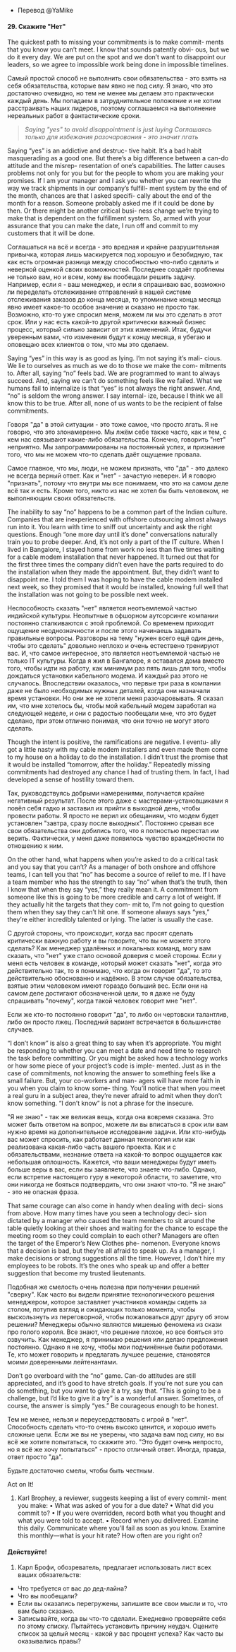 - Перевод @YaMike

#### 29. Скажите "Нет"

The quickest path to missing your commitments is to make commit-
ments that you know you can’t meet. I know that sounds patently obvi-
ous, but we do it every day. We are put on the spot and we don’t want
to disappoint our leaders, so we agree to impossible work being done
in impossible timelines.

Самый простой способ не выполнить свои обязательства - это взять на себя
обязательства, которые вам явно не под силу. Я знаю, что это достаточно
очевидно, но тем не менее мы делаем это практически каждый день. Мы попадаем
в затруднительное положение и не хотим расстраивать наших лидеров, поэтому
соглашаемся на выполнение нереальных работ в фантастические сроки.

> *Saying "yes" to avoid disappointment is just luying*
> *Соглашаясь только для избежания разочарования - это значит лгать*

Saying “yes” is an addictive and destruc-
tive habit. It’s a bad habit masquerading
as a good one. But there’s a big difference
between a can-do attitude and the misrep-
resentation of one’s capabilities. The latter
causes problems not only for you but for the people to whom you are
making your promises. If I am your manager and I ask you whether
you can rewrite the way we track shipments in our company’s fulfill-
ment system by the end of the month, chances are that I asked specifi-
cally about the end of the month for a reason. Someone probably asked
me if it could be done by then. Or there might be another critical busi-
ness change we’re trying to make that is dependent on the fulfillment
system. So, armed with your assurance that you can make the date, I
run off and commit to my customers that it will be done.

Соглашаться на всё и всегда - это вредная и крайне разрушительная привычка,
которая лишь маскируется под хорошую и безобидную, так как есть огромная
разница между способностью что-либо сделать и неверной оценкой своих
возможностей. Последнее создаёт проблемы не только вам, но и всем,
кому вы пообещали решить задачу. Например, если я - ваш менеджер, и если я 
спрашиваю вас, возможно ли переделать отслеживание отправлений в нашей
системе отслеживания заказов до конца месяца, то упоминание конца месяца
явно имеет какое-то особое значение и сказано не просто так. Возможно,
кто-то уже спросил меня, можем ли мы это сделать в этот срок. Или у нас
есть какой-то другой критически важный  бизнес процесс, который сильно
зависит от этих изменений. Итак, будучи уверенным вами, что изменения
будут к концу месяца, я убегаю и оповещаю всех клиентов о том, что мы
это сделаем.

Saying “yes” in this way is as good as lying. I’m not saying it’s mali-
cious. We lie to ourselves as much as we do to those we make the com-
mitments to. After all, saying “no” feels bad. We are programmed to
want to always succeed. And, saying we can’t do something feels like
we failed.
What we humans fail to internalize is that “yes” is not always the
right answer. And, “no” is seldom the wrong answer. I say internal-
ize, because I think we all know this to be true. After all, none of us
wants to be the recipient of false commitments.

Говоря "да" в этой ситуации - это тоже самое, что просто лгать. Я не
говорю, что это злонамеренно. Мы лжём себе также часто, как и тем,
с кем нас связывают какие-либо обязательства. Конечно, говорить "нет"
неприятно. Мы запрограммированы на постоянный успех, и признание того,
что мы не можем что-то сделать даёт ощущение провала.

Самое главное, что мы, люди, не можем признать, что "да" - это далеко
не всегда верный ответ. Как и "нет" - зачастую неверен. И я говорю 
"признать", потому что внутри мы все понимаем, что это на самом деле
всё так и есть. Кроме того, никто из нас не хотел бы быть человеком,
не выполняющим своих обязательств.

The inability to say “no” happens to be a common part of the Indian
culture. Companies that are inexperienced with offshore outsourcing
almost always run into it. You learn with time to sniff out uncertainty
and ask the right questions. Enough “one more day until it’s done”
conversations naturally train you to probe deeper. And, it’s not only a
part of the IT culture. When I lived in Bangalore, I stayed home from
work no less than five times waiting for a cable modem installation that
never happened. It turned out that for the first three times the company
didn’t even have the parts required to do the installation when they
made the appointment. But, they didn’t want to disappoint me. I told
them I was hoping to have the cable modem installed next week, so
they promised that it would be installed, knowing full well that the
installation was not going to be possible next week.

Неспособность сказать "нет" является неотъемлемой частью индийской
культуры. Неопытные в офшорном аутсорсинге компании постоянно сталкиваются
с этой проблемой. Со временем приходит ощущение неоднозначности и 
после этого начинаешь задавать правильные вопросы. Разговоры
на тему "нужен всего ещё один день, чтобы это сделать" довольно 
неплохо и очень естествено тренируют вас. И, что самое интересное,
это является неотъемлемой частью не только IT культуры. Когда я жил в
Бангалоре, я оставался дома вместо того, чтобы идти на работу, как
минимум раз пять лишь для того, чтобы дождаться установки кабельного
модема. И каждый раз этого не случалось. Впоследствии оказалось, что
первые три раза в компании даже не было необходимых нужных деталей,
когда они назначали время установки. Но они же не хотели меня разочаровывать.
Я сказал им, что мне хотелось бы, чтобы мой кабельный модем заработал на
следующей неделе, и они с радостью пообещали мне, что это будет сделано,
при этом отлично понимая, что они точно не могут этого сделать.

Though the intent is positive, the ramifications are negative. I eventu-
ally got a little nasty with my cable modem installers and even made
them come to my house on a holiday to do the installation. I didn’t trust
the promise that it would be installed “tomorrow, after the holiday.”
Repeatedly missing commitments had destroyed any chance I had of
trusting them. In fact, I had developed a sense of hostility toward them.

Так, руководствуясь добрыми намерениями, получается крайне негативный
результат. После этого даже с мастерами-установщиками я повёл себя гадко
и заставил их прийти в выходной день, чтобы провести работы. Я просто
не верил их обещаниям, что модем будет установлен "завтра, сразу после 
выходных". Постоянно срывая все свои обязательства они добились того,
что я полностью перестал им верить. Фактически, у меня даже появилось
чувство враждебности по отношению к ним.

On the other hand, what happens when you’re asked to do a critical
task and you say that you can’t? As a manager of both onshore and
offshore teams, I can tell you that “no” has become a source of relief to
me. If I have a team member who has the strength to say “no” when
that’s the truth, then I know that when they say “yes,” they really mean
it. A commitment from someone like this is going to be more credible
and carry a lot of weight. If they actually hit the targets that they com-
mit to, I’m not going to question them when they say they can’t hit one.
If someone always says “yes,” they’re either incredibly talented or
lying. The latter is usually the case.

С другой стороны, что происходит, когда вас просят сделать критически
важную работу и вы говорите, что вы не можете этого сделать? Как менеджер
удалённых и локальных команд, могу вам сказать, что "нет" уже стало основой
доверия с моей стороны. Если у меня есть человек в команде, который может
сказать "нет", когда это действительно так, то я понимаю, что когда он
говорит "да", то это действительно обоснованно и надёжно. В этом случае
обязательства, взятые этим человеком имеют гораздо больший вес. Если они
на самом деле достигают обозначенной цели, то я даже не буду спрашивать
"почему", когда такой человек говорит мне "нет".

Если же кто-то постоянно говорит "да", то либо он чертовски талантлив,
либо он просто лжец. Последний вариант встречается в большинстве случаев.

“I don’t know” is also a great thing to say when it’s appropriate. You
might be responding to whether you can meet a date and need time
to research the task before committing. Or you might be asked how a
technology works or how some piece of your project’s code is imple-
mented. Just as in the case of commitments, not knowing the answer
to something feels like a small failure. But, your co-workers and man-
agers will have more faith in you when you claim to know some-
thing. You’ll notice that when you meet a real guru in a subject area,
	they’re never afraid to admit when they don’t know something. “I
	don’t know” is not a phrase for the insecure.

"Я не знаю" - так же великая вещь, когда она вовремя сказана. Это может быть
ответом на вопрос, можете ли вы вписаться в срок или вам нужно время на
дополнительное исследование задачи. Или кто-нибудь вас может спросить, как
работает данная технология или как реализована какая-либо часть вашего проекта.
Как и с обязательствами, незнание ответа на какой-то вопрос ощущается как
небольшая оплошность. Кажется, что ваши менеджеры будут иметь больше веры в 
вас, если вы заявляете, что знаете что-либо. Однако, если встретие настоящего
гуру в некоторой области, то заметите, что они никогда не бояться подтвердить,
что они знают что-то. "Я не знаю" - это не опасная фраза.

That same courage can also come in handy when dealing with deci-
sions from above. How many times have you seen a technology deci-
sion dictated by a manager who caused the team members to sit
around the table quietly looking at their shoes and waiting for the
chance to escape the meeting room so they could complain to each
other? Managers are often the target of the Emperor’s New Clothes phe-
nomenon. Everyone knows that a decision is bad, but they’re all afraid
to speak up. As a manager, I make decisions or strong suggestions all
the time. However, I don’t hire my employees to be robots. It’s the ones
who speak up and offer a better suggestion that become my trusted
lieutenants.

Подобная же смелость очень полезна  при получении решений "сверху". Как 
часто вы видели принятие технологического решения менеджером, которое заставляет участников команды сидеть за столом, потупив взгляд и ожидающих только момента,
чтобы выскользнуть из переговорной, чтобы пожаловаться друг другу об этом
решении? Менеджеры обычно являются мишенью феномена из скази про голого короля.
Все знают, что решение плохое, но все бояться это озвучить. Как менеджер, я
принимаю решения или делаю предложения постоянно. Однако я не хочу, чтобы
мои подчинённые были роботами. Те, кто может говорить и предлагать лучшее
решение, становятся моими доверенными лейтенантами.

Don’t go overboard with the “no” game. Can-do attitudes are still
appreciated, and it’s good to have stretch goals. If you’re not sure you
can do something, but you want to give it a try, say that. “This is going
to be a challenge, but I’d like to give it a try” is a wonderful answer.
Sometimes, of course, the answer is simply “yes.”
Be courageous enough to be honest.

Тем не менее, нельзя и переусердствовать с игрой в "нет". Способность сделать
что-то очень высоко ценится, и хорошо иметь сложные цели. Если же вы не уверены,
что задача вам под силу, но вы всё же хотите попытаться, то скажите это. "Это
будет очень непросто, но я всё же хочу попытаться" - просто отличный ответ.
Иногда, правда, ответ просто "да".

Будьте достаточно смелы, чтобы быть честным.

Act on It!
1. Karl Brophey, a reviewer, suggests keeping a list of every commit-
ment you make:
• What was asked of you for a due date?
• What did you commit to?
• If you were overridden, record both what you thought and
what you were told to accept.
• Record when you delivered.
Examine this daily. Communicate where you’ll fail as soon as you
know. Examine this monthly—what is your hit rate? How often are
you right on?

#### Действуйте!

1. Карл Брофи, обозреватель, предлагает использовать лист всех ваших
обязательств:
* Что требуется от вас до дед-лайна?
* Что вы пообещали?
* Если вы оказались перегружены, запишите все свои мысли и то, что вам было сказано.
* Записывайте, когда вы что-то сделали.
Ежедневно проверяйте себя по этому списку. Пытайтесь установить причину неудач. Оцените список за целый месяц - какой у вас процент успеха? Как часто вы оказывались правы?
